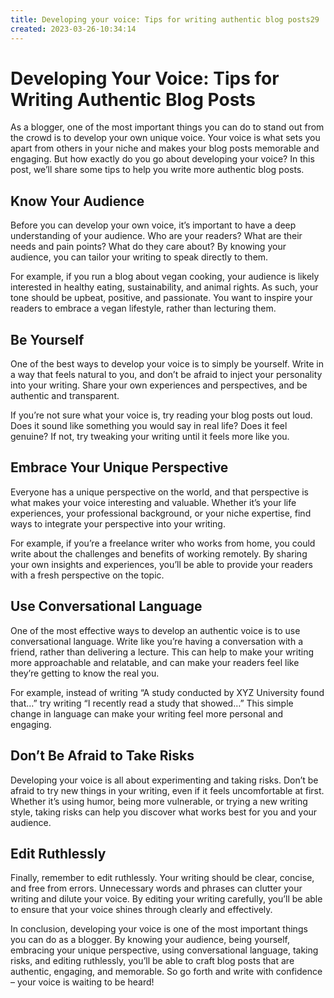 ```yaml
---
title: Developing your voice: Tips for writing authentic blog posts29
created: 2023-03-26-10:34:14
---
```


# Developing Your Voice: Tips for Writing Authentic Blog Posts

As a blogger, one of the most important things you can do to stand out from the crowd is to develop your own unique voice. Your voice is what sets you apart from others in your niche and makes your blog posts memorable and engaging. But how exactly do you go about developing your voice? In this post, we’ll share some tips to help you write more authentic blog posts.

## Know Your Audience

Before you can develop your own voice, it’s important to have a deep understanding of your audience. Who are your readers? What are their needs and pain points? What do they care about? By knowing your audience, you can tailor your writing to speak directly to them.

For example, if you run a blog about vegan cooking, your audience is likely interested in healthy eating, sustainability, and animal rights. As such, your tone should be upbeat, positive, and passionate. You want to inspire your readers to embrace a vegan lifestyle, rather than lecturing them.

## Be Yourself

One of the best ways to develop your voice is to simply be yourself. Write in a way that feels natural to you, and don’t be afraid to inject your personality into your writing. Share your own experiences and perspectives, and be authentic and transparent.

If you’re not sure what your voice is, try reading your blog posts out loud. Does it sound like something you would say in real life? Does it feel genuine? If not, try tweaking your writing until it feels more like you.

## Embrace Your Unique Perspective

Everyone has a unique perspective on the world, and that perspective is what makes your voice interesting and valuable. Whether it’s your life experiences, your professional background, or your niche expertise, find ways to integrate your perspective into your writing.

For example, if you’re a freelance writer who works from home, you could write about the challenges and benefits of working remotely. By sharing your own insights and experiences, you’ll be able to provide your readers with a fresh perspective on the topic.

## Use Conversational Language

One of the most effective ways to develop an authentic voice is to use conversational language. Write like you’re having a conversation with a friend, rather than delivering a lecture. This can help to make your writing more approachable and relatable, and can make your readers feel like they’re getting to know the real you.

For example, instead of writing “A study conducted by XYZ University found that…” try writing “I recently read a study that showed…” This simple change in language can make your writing feel more personal and engaging.

## Don’t Be Afraid to Take Risks

Developing your voice is all about experimenting and taking risks. Don’t be afraid to try new things in your writing, even if it feels uncomfortable at first. Whether it’s using humor, being more vulnerable, or trying a new writing style, taking risks can help you discover what works best for you and your audience.

## Edit Ruthlessly

Finally, remember to edit ruthlessly. Your writing should be clear, concise, and free from errors. Unnecessary words and phrases can clutter your writing and dilute your voice. By editing your writing carefully, you’ll be able to ensure that your voice shines through clearly and effectively.

In conclusion, developing your voice is one of the most important things you can do as a blogger. By knowing your audience, being yourself, embracing your unique perspective, using conversational language, taking risks, and editing ruthlessly, you’ll be able to craft blog posts that are authentic, engaging, and memorable. So go forth and write with confidence – your voice is waiting to be heard!
